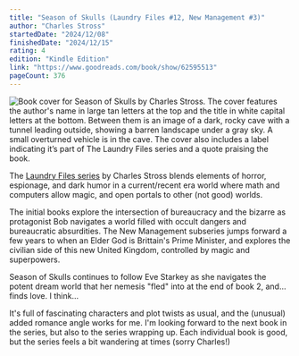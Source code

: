 ```yaml
---
title: "Season of Skulls (Laundry Files #12, New Management #3)"
author: "Charles Stross"
startedDate: "2024/12/08"
finishedDate: "2024/12/15"
rating: 4
edition: "Kindle Edition"
link: "https://www.goodreads.com/book/show/62595513"
pageCount: 376
---
```


![Book cover for Season of Skulls by Charles Stross. The cover features the author's name in large tan letters at the top and the title in white capital letters at the bottom. Between them is an image of a dark, rocky cave with a tunnel leading outside, showing a barren landscape under a gray sky. A small overturned vehicle is in the cave. The cover also includes a label indicating it’s part of The Laundry Files series and a quote praising the book.](https://upload.wikimedia.org/wikipedia/en/2/2b/Charles_Stross_-_Season_of_Skulls.jpg)

The [Laundry Files series](https://www.goodreads.com/series/50764-laundry-files) by Charles Stross blends elements of horror, espionage, and dark humor in a current/recent era world where math and computers allow magic, and open portals to other (not good) worlds. 

The initial books explore the intersection of bureaucracy and the bizarre as protagonist Bob navigates a world filled with occult dangers and bureaucratic absurdities. The New Management subseries jumps forward a few years to when an Elder God is Brittain's Prime Minister, and explores the civilian side of this new United Kingdom, controlled by magic and superpowers.

Season of Skulls continues to follow Eve Starkey as she navigates the potent dream world that her nemesis "fled" into at the end of book 2, and... finds love. I think... 

It's full of fascinating characters and plot twists as usual, and the (unusual) added romance angle works for me. I'm looking forward to the next book in the series, but also to the series wrapping up. Each individual book is good, but the series feels a bit wandering at times (sorry Charles!)